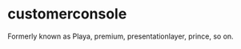 customerconsole
===============

Formerly known as Playa, premium, presentationlayer, prince, so on.
